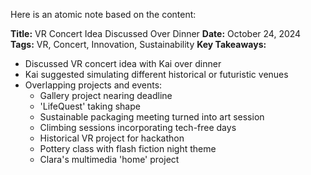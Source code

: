 Here is an atomic note based on the content:

**Title:** VR Concert Idea Discussed Over Dinner
**Date:** October 24, 2024
**Tags:** VR, Concert, Innovation, Sustainability
**Key Takeaways:**

* Discussed VR concert idea with Kai over dinner
* Kai suggested simulating different historical or futuristic venues
* Overlapping projects and events:
	+ Gallery project nearing deadline
	+ 'LifeQuest' taking shape
	+ Sustainable packaging meeting turned into art session
	+ Climbing sessions incorporating tech-free days
	+ Historical VR project for hackathon
	+ Pottery class with flash fiction night theme
	+ Clara's multimedia 'home' project